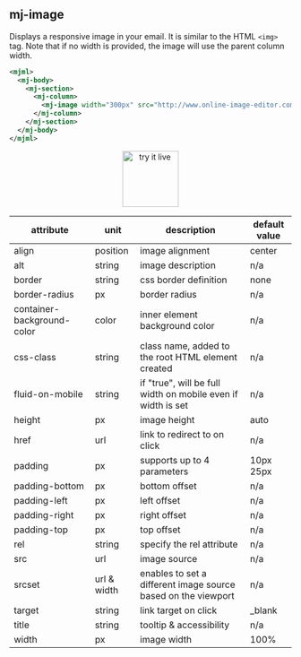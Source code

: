## mj-image

Displays a responsive image in your email. It is similar to the HTML `<img>` tag.
Note that if no width is provided, the image will use the parent column width.

```xml
<mjml>
  <mj-body>
    <mj-section>
      <mj-column>
        <mj-image width="300px" src="http://www.online-image-editor.com//styles/2014/images/example_image.png" />
      </mj-column>
    </mj-section>
  </mj-body>
</mjml>
```

<p align="center">
  <a href="https://mjml.io/try-it-live/components/image">
    <img width="100px" src="https://mjml.io/assets/img/svg/TRYITLIVE.svg" alt="try it live" />
  </a>
</p>


attribute                     | unit          | description                    | default value
------------------------------|---------------|--------------------------------|-----------------------------
align                         | position      | image alignment                | center
alt                           | string        | image description              | n/a
border                        | string        | css border definition          | none
border-radius                 | px            | border radius                  | n/a
container-background-color    | color         | inner element background color | n/a
css-class                     | string        | class name, added to the root HTML element created | n/a
fluid-on-mobile               | string        | if "true", will be full width on mobile even if width is set | n/a
height                        | px            | image height                   | auto
href                          | url           | link to redirect to on click   | n/a
padding                       | px            | supports up to 4 parameters    | 10px 25px
padding-bottom                | px            | bottom offset                  | n/a
padding-left                  | px            | left offset                    | n/a
padding-right                 | px            | right offset                   | n/a
padding-top                   | px            | top offset                     | n/a
rel                           | string        | specify the rel attribute      | n/a
src                           | url           | image source                   | n/a
srcset                        | url & width   | enables to set a different image source based on the viewport | n/a
target                        | string        | link target on click           | \_blank
title                         | string        | tooltip & accessibility        | n/a
width                         | px            | image width                    | 100%

